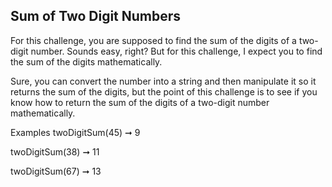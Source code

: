 ## Sum of Two Digit Numbers

For this challenge, you are supposed to find the sum of the digits of a two-digit number. Sounds easy, right? But for this challenge, I expect you to find the sum of the digits mathematically.

Sure, you can convert the number into a string and then manipulate it so it returns the sum of the digits, but the point of this challenge is to see if you know how to return the sum of the digits of a two-digit number mathematically.

Examples
twoDigitSum(45) ➞ 9

twoDigitSum(38) ➞ 11

twoDigitSum(67) ➞ 13
